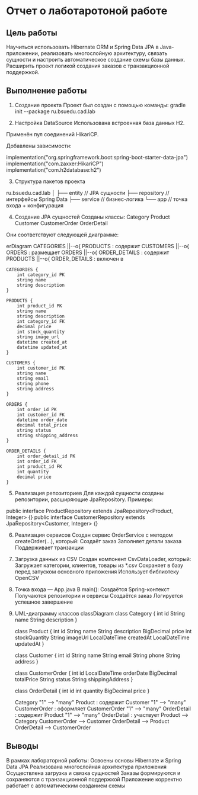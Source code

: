 # Отчет о лаботаротоной работе

## Цель работы
Научиться использовать Hibernate ORM и Spring Data JPA в Java-приложении, реализовать многослойную архитектуру, связать сущности и настроить автоматическое создание схемы базы данных. Расширить проект логикой создания заказов с транзакционной поддержкой.

## Выполнение работы
1. Создание проекта
Проект был создан с помощью команды:
gradle init --package ru.bsuedu.cad.lab

2. Настройка DataSource
Использована встроенная база данных H2.

Применён пул соединений HikariCP.

Добавлены зависимости:

implementation("org.springframework.boot:spring-boot-starter-data-jpa")
implementation("com.zaxxer:HikariCP")
implementation("com.h2database:h2")

3. Структура пакетов проекта

ru.bsuedu.cad.lab
│
├── entity        // JPA сущности
├── repository    // интерфейсы Spring Data
├── service       // бизнес-логика
└── app           // точка входа + конфигурация

4. Создание JPA сущностей
    Созданы классы:
    Category
    Product
    Customer
    CustomerOrder
    OrderDetail

Они соответствуют следующей диаграмме:

erDiagram
    CATEGORIES ||--o{ PRODUCTS : содержит
    CUSTOMERS ||--o{ ORDERS : размещает
    ORDERS ||--o{ ORDER_DETAILS : содержит
    PRODUCTS ||--o{ ORDER_DETAILS : включен в

    CATEGORIES {
        int category_id PK
        string name
        string description
    }

    PRODUCTS {
        int product_id PK
        string name
        string description
        int category_id FK
        decimal price
        int stock_quantity
        string image_url
        datetime created_at
        datetime updated_at
    }

    CUSTOMERS {
        int customer_id PK
        string name
        string email
        string phone
        string address
    }

    ORDERS {
        int order_id PK
        int customer_id FK
        datetime order_date
        decimal total_price
        string status
        string shipping_address
    }

    ORDER_DETAILS {
        int order_detail_id PK
        int order_id FK
        int product_id FK
        int quantity
        decimal price
    }
5. Реализация репозиториев
Для каждой сущности созданы репозитории, расширяющие JpaRepository. Примеры:

public interface ProductRepository extends JpaRepository<Product, Integer> {}
public interface CustomerRepository extends JpaRepository<Customer, Integer> {}

6. Реализация сервисов
Создан сервис OrderService с методом createOrder(...), который:
    Создаёт заказ
    Заполняет детали заказа
    Поддерживает транзакции

7. Загрузка данных из CSV
Создан компонент CsvDataLoader, который:
    Загружает категории, клиентов, товары из *.csv
    Сохраняет в базу перед запуском основного приложения
    Использует библиотеку OpenCSV

8. Точка входа — App.java
В main():
    Создаётся Spring-контекст
    Получаются репозитории и сервисы
    Создаётся заказ
    Логируется успешное завершение

9. UML-диаграмму классов 
classDiagram
    class Category {
        int id
        String name
        String description
    }

    class Product {
        int id
        String name
        String description
        BigDecimal price
        int stockQuantity
        String imageUrl
        LocalDateTime createdAt
        LocalDateTime updatedAt
    }

    class Customer {
        int id
        String name
        String email
        String phone
        String address
    }

    class CustomerOrder {
        int id
        LocalDateTime orderDate
        BigDecimal totalPrice
        String status
        String shippingAddress
    }

    class OrderDetail {
        int id
        int quantity
        BigDecimal price
    }

    Category "1" --> "many" Product : содержит
    Customer "1" --> "many" CustomerOrder : оформляет
    CustomerOrder "1" --> "many" OrderDetail : содержит
    Product "1" --> "many" OrderDetail : участвует
    Product --> Category
    CustomerOrder --> Customer
    OrderDetail --> Product
    OrderDetail --> CustomerOrder

## Выводы
В рамках лабораторной работы: 
    Освоены основы Hibernate и Spring Data JPA
    Реализована многослойная архитектура приложения
    Осуществлена загрузка и связка сущностей
    Заказы формируются и сохраняются с транзакционной поддержкой
    Приложение корректно работает с автоматическим созданием схемы
